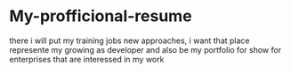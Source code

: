 # My-profficional-resume
there i will put my training jobs new approaches, i want that place represente my growing as developer and also be my portfolio for show for enterprises that are interessed in my work  
